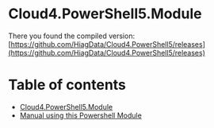 # Cloud4.PowerShell5.Module

There you found the compiled version: [https://github.com/HiagData/Cloud4.PowerShell5/releases](https://github.com/HiagData/Cloud4.PowerShell5/releases)


# Table of contents

* [Cloud4.PowerShell5.Module](README.md)
* [Manual using this Powershell Module](manual.md)

